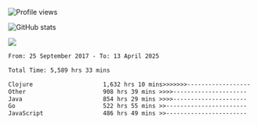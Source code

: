 ![Profile views](https://komarev.com/ghpvc/?username=liuchong)

![GitHub stats](https://github-readme-stats.vercel.app/api?username=liuchong&show_icons=true)

<img src="https://cr-skills-chart-widget.azurewebsites.net/api/api?username=liuchong&skills=Java,JavaScript,Python,Go,Rust,Zig&show-other-skills=true"/>

<!--START_SECTION:waka-->

```txt
From: 25 September 2017 - To: 13 April 2025

Total Time: 5,589 hrs 33 mins

Clojure                    1,632 hrs 10 mins>>>>>>>------------------   29.20 %
Other                      908 hrs 39 mins >>>>---------------------   16.26 %
Java                       854 hrs 29 mins >>>>---------------------   15.29 %
Go                         522 hrs 55 mins >>-----------------------   09.36 %
JavaScript                 486 hrs 49 mins >>-----------------------   08.71 %
```

<!--END_SECTION:waka-->
